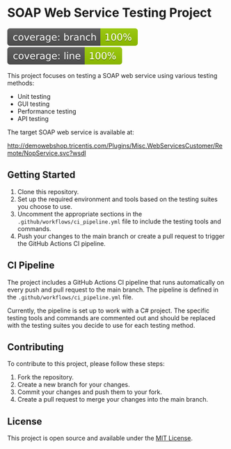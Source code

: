 
# SOAP Web Service Testing Project

[![Branch Coverage Status](./coverage-badge-branch.svg)](https://github.com/Tenancybv/testpositive-webshop/blob/main/WebShopUnitTests/OpenCover/coverage.opencover.xml)
[![Line Coverage Status](./coverage-badge-line.svg)](https://github.com/Tenancybv/testpositive-webshop/blob/main/WebShopUnitTests/OpenCover/coverage.opencover.xml)

This project focuses on testing a SOAP web service using various testing methods:

- Unit testing
- GUI testing
- Performance testing
- API testing

The target SOAP web service is available at:

http://demowebshop.tricentis.com/Plugins/Misc.WebServicesCustomer/Remote/NopService.svc?wsdl

## Getting Started

1. Clone this repository.
2. Set up the required environment and tools based on the testing suites you choose to use.
3. Uncomment the appropriate sections in the `.github/workflows/ci_pipeline.yml` file to include the testing tools and commands.
4. Push your changes to the main branch or create a pull request to trigger the GitHub Actions CI pipeline.

## CI Pipeline

The project includes a GitHub Actions CI pipeline that runs automatically on every push and pull request to the main branch. The pipeline is defined in the `.github/workflows/ci_pipeline.yml` file.

Currently, the pipeline is set up to work with a C# project. The specific testing tools and commands are commented out and should be replaced with the testing suites you decide to use for each testing method.

## Contributing

To contribute to this project, please follow these steps:

1. Fork the repository.
2. Create a new branch for your changes.
3. Commit your changes and push them to your fork.
4. Create a pull request to merge your changes into the main branch.

## License

This project is open source and available under the [MIT License](LICENSE).